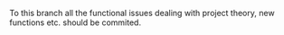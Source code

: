 To this branch all the functional issues dealing with project theory, new functions etc. should be commited. 
